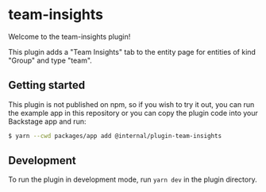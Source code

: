 # team-insights

Welcome to the team-insights plugin!

This plugin adds a "Team Insights" tab to the entity page for entities of kind "Group" and type "team".

## Getting started

This plugin is not published on npm, so if you wish to try it out, you can run the example app in this repository or you can copy the plugin code into your Backstage app and run:

```sh
$ yarn --cwd packages/app add @internal/plugin-team-insights
```

## Development

To run the plugin in development mode, run `yarn dev` in the plugin directory.
